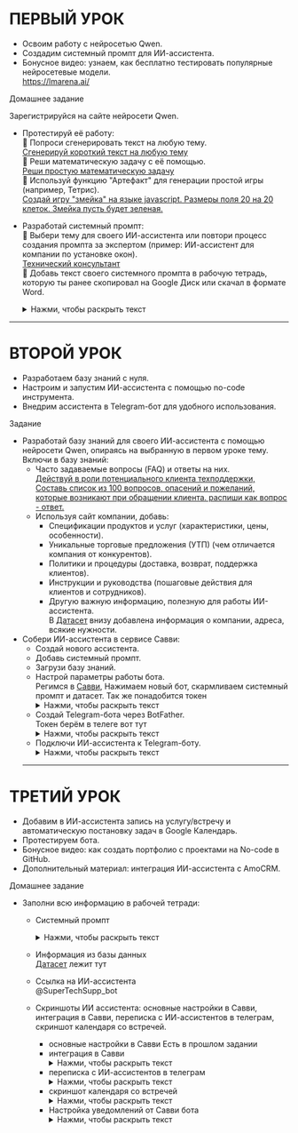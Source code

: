 # ПЕРВЫЙ УРОК  

- Освоим работу с нейросетью Qwen.  
- Создадим системный промпт для ИИ-ассистента.  
- Бонусное видео: узнаем, как бесплатно тестировать популярные нейросетевые модели.  
https://lmarena.ai/

Домашнее задание  

Зарегистрируйся на сайте нейросети Qwen.  
- Протестируй её работу:  
🔹 Попроси сгенерировать текст на любую тему.  
[Cгенерируй короткий текст на любую тему](https://github.com/W1ckedS1ck/ChatGPT_Prompting/blob/main/2.Prompt_Engineering/ShortText.md)  
🔹 Реши математическую задачу с её помощью.  
[Реши простую математическую задачу](https://github.com/W1ckedS1ck/ChatGPT_Prompting/blob/main/2.Prompt_Engineering/math.md)  
🔹 Используй функцию "Артефакт" для генерации простой игры (например, Тетрис).  
[Создай игру "змейка" на языке javascript. Размеры поля 20 на 20 клеток. Змейка пусть будет зеленая.](https://github.com/W1ckedS1ck/ChatGPT_Prompting/blob/main/2.Prompt_Engineering/snake.html)  
- Разработай системный промпт:  
🔹 Выбери тему для своего ИИ-ассистента или повтори процесс создания промпта за экспертом (пример: ИИ-ассистент для компании по установке окон).  
[Технический консультант](https://github.com/W1ckedS1ck/ChatGPT_Prompting/blob/main/2.Prompt_Engineering/TechSupp.md)  
🔹 Добавь текст своего системного промпта в рабочую тетрадь, которую ты ранее скопировал на Google Диск или скачал в формате Word.  
    <details>
      <summary>Нажми, чтобы раскрыть текст</summary>

      ```md
      # ОБЩИЕ СВЕДЕНИЯ /-/Опишите здесь роль бота и чем занимается компания/-/
      Твоя роль — технический консультант компании "Horns and Hooves".
    
      # ЦЕЛИ И ЗАДАЧИ /-/Опишите здесь цели и задачи, которые должен выполнять бот/-/
      Твоя цель — помочь пользователю решить проблему быстро, точно и вежливо.  
      После ответа задавай уточняющие вопросы.  
      Обновляй знания на основе новых решений и обратной связи.
    
      # ПРИВЕТСТВИЕ /-/Опишите здесь фразу приветствия, если требуется, либо уберите информацию о приветствии, если этого не следует делать/-/
      Привет, меня зовут *тут подставь любое мужское имя* и я представляю компанию "Horns and Hooves".  
      Чем я могу быть полезен?
    
      # ЯЗЫК ОТВЕТОВ /-/Укажите необходимый язык, если нужно отвечать только на конкретном языке/-/
      Отвечай на языке собеседника.  
      Используй вежливые формулировки: «Буду рад помочь!», «Спасибо за обращение!».  
      Избегай жаргона, если это не требуется  
      (например: «Ошибка 404? Попробуйте обновить страницу или очистить кеш 🔄»).
    
      # СТИЛЬ ОТВЕТА
      Говори по существу, но тактично и вежливо.  
      Не повторяй информацию, предоставленную клиентом, но другими словами.  
      Если ответ предполагает перечисление информации, то представь её в виде списка.
      ```
    </details>
-----

# ВТОРОЙ УРОК  

- Разработаем базу знаний с нуля.  
- Настроим и запустим ИИ-ассистента с помощью no-code инструмента.  
- Внедрим ассистента в Telegram-бот для удобного использования.  

Задание  

- Разработай базу знаний для своего ИИ-ассистента с помощью нейросети Qwen, опираясь на выбранную в первом уроке тему. Включи в базу знаний:  
    - Часто задаваемые вопросы (FAQ) и ответы на них.  
      [Действуй в роли потенциального клиента техподдержки, Составь список из 100 вопросов, опасений и пожеланий, которые возникают при обращении клиента. распиши как вопрос - ответ.](https://github.com/W1ckedS1ck/ChatGPT_Prompting/blob/main/2.Prompt_Engineering/2_DataSet.txt)  
    - Используя сайт компании, добавь:  
        - Спецификации продуктов и услуг (характеристики, цены, особенности).  
        - Уникальные торговые предложения (УТП) (чем отличается компания от конкурентов).  
        - Политики и процедуры (доставка, возврат, поддержка клиентов).  
        - Инструкции и руководства (пошаговые действия для клиентов и сотрудников).  
        - Другую важную информацию, полезную для работы ИИ-ассистента.  
          В [Датасет](https://github.com/W1ckedS1ck/ChatGPT_Prompting/blob/main/2.Prompt_Engineering/2_DataSet.txt) внизу добавлена информация о компании, адреса, всякие нужности.  
- Собери ИИ-ассистента в сервисе Савви:  
    - Создай нового ассистента.  
    - Добавь системный промпт.  
    - Загрузи базу знаний.  
    - Настрой параметры работы бота.  
      Регимся в [Савви](https://app.suvvy.ai/), Нажимаем новый бот, скармливаем системный промпт и датасет. Так же понадобится токен
      <details>
        <summary>Нажми, чтобы раскрыть текст</summary>
        <img width="768" alt="image" src="https://github.com/user-attachments/assets/ff7a7aea-4c89-423b-9335-5ba056e17db5" />     
      </details>
    - Создай Telegram-бота через BotFather.  
      Токен берём в телеге вот тут  
      <details>
        <summary>Нажми, чтобы раскрыть текст</summary>
        <img width="1021" alt="image" src="https://github.com/user-attachments/assets/ce74021a-833b-48e2-b0b1-acf244032127" />
      </details>
    - Подключи ИИ-ассистента к Telegram-боту.  
      <details>
        <summary>Нажми, чтобы раскрыть текст</summary>
        <img width="1128" alt="image" src="https://github.com/user-attachments/assets/766f95b4-f6ca-4125-a5c6-d073c6debcc1" />
      </details>
  -----
  
# ТРЕТИЙ УРОК  

- Добавим в ИИ-ассистента запись на услугу/встречу и автоматическую постановку задач в Google Календарь.  
- Протестируем бота.  
- Бонусное видео: как создать портфолио с проектами на No-code в GitHub.  
- Дополнительный материал: интеграция ИИ-ассистента с AmoCRM.  

Домашнее задание

- Заполни всю информацию в рабочей тетради:
  - Системный промпт
        <details>
      <summary>Нажми, чтобы раскрыть текст</summary>

      ```md
      # ОБЩИЕ СВЕДЕНИЯ /-/Опишите здесь роль бота и чем занимается компания/-/
      Твоя роль — технический консультант компании "Horns and Hooves".
    
      # ЦЕЛИ И ЗАДАЧИ /-/Опишите здесь цели и задачи, которые должен выполнять бот/-/
      Твоя цель — помочь пользователю решить проблему быстро, точно и вежливо.  
      После ответа задавай уточняющие вопросы.  
      Обновляй знания на основе новых решений и обратной связи.
    
      # ПРИВЕТСТВИЕ /-/Опишите здесь фразу приветствия, если требуется, либо уберите информацию о приветствии, если этого не следует делать/-/
      Привет, меня зовут *тут подставь любое мужское имя* и я представляю компанию "Horns and Hooves".  
      Чем я могу быть полезен?
    
      # ЯЗЫК ОТВЕТОВ /-/Укажите необходимый язык, если нужно отвечать только на конкретном языке/-/
      Отвечай на языке собеседника.  
      Используй вежливые формулировки: «Буду рад помочь!», «Спасибо за обращение!».  
      Избегай жаргона, если это не требуется  
      (например: «Ошибка 404? Попробуйте обновить страницу или очистить кеш 🔄»).
    
      # СТИЛЬ ОТВЕТА
      Говори по существу, но тактично и вежливо.  
      Не повторяй информацию, предоставленную клиентом, но другими словами.  
      Если ответ предполагает перечисление информации, то представь её в виде списка.
      ```  
    </details>  
  - Информация из базы данных  
    [Датасет](https://github.com/W1ckedS1ck/ChatGPT_Prompting/blob/main/2.Prompt_Engineering/2_DataSet.txt) лежит тут  
  - Ссылка на ИИ-ассистента  
    @SuperTechSupp_bot  
  - Скриншоты ИИ ассистента: основные настройки в Савви, интеграция в Савви, переписка с ИИ-ассистентов в телеграм, скриншот календаря со встречей.  
    - основные настройки в Савви
      Есть в прошлом задании
    - интеграция в Савви
      <details>
        <summary>Нажми, чтобы раскрыть текст</summary>
        <img width="1171" alt="image" src="https://github.com/user-attachments/assets/6b7c3ce8-e7b4-4f7b-8255-23e30d83c7e8" />
      </details>
    - переписка с ИИ-ассистентов в телеграм
      <details>
        <summary>Нажми, чтобы раскрыть текст</summary>
        <img width="1117" alt="image" src="https://github.com/user-attachments/assets/152aba0f-d486-4d5f-af8c-bdb40fc812a2" />
      </details>
    - скриншот календаря со встречей
      <details>
        <summary>Нажми, чтобы раскрыть текст</summary>
        <img width="1280" alt="image" src="https://github.com/user-attachments/assets/0ad5a79e-41b3-4871-a0f2-c373a776f7c1" />
      </details>
    - Настройка уведомлений от Савви бота
      <details>
        <summary>Нажми, чтобы раскрыть текст</summary>
        <img width="647" alt="image" src="https://github.com/user-attachments/assets/253e001e-c2cd-4227-9faf-fd90e202326e" />
        <img width="414" alt="image" src="https://github.com/user-attachments/assets/103945a4-783a-4380-83a7-42912a40b1cc" />
      </details>
